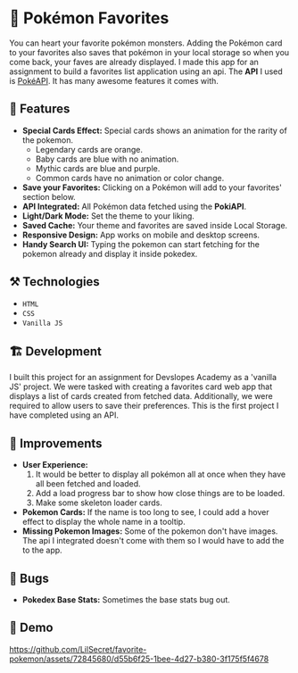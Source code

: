 # 🐛 Pokémon Favorites

You can heart your favorite pokémon monsters. Adding the Pokémon card to your favorites also saves that pokémon in your local storage so when you come back, your faves are already displayed. I made this app for an assignment to build a favorites list application using an api. The **API** I used is [PokéAPI](https://pokeapi.co/). It has many awesome features it comes with.

## 🚀 Features

- **Special Cards Effect:** Special cards shows an animation for the rarity of the pokemon.
  - Legendary cards are orange.
  - Baby cards are blue with no animation.
  - Mythic cards are blue and purple.
  - Common cards have no animation or color change.
- **Save your Favorites:** Clicking on a Pokémon will add to your favorites' section below.
- **API Integrated:** All Pokémon data fetched using the **PokiAPI**.
- **Light/Dark Mode:** Set the theme to your liking.
- **Saved Cache:** Your theme and favorites are saved inside Local Storage.
- **Responsive Design:** App works on mobile and desktop screens.
- **Handy Search UI:** Typing the pokemon can start fetching for the pokemon already and display it inside pokedex.

## ⚒️ Technologies

- `HTML`
- `CSS`
- `Vanilla JS`

## 🏗️ Development

I built this project for an assignment for Devslopes Academy as a 'vanilla JS' project. We were tasked with creating a favorites card web app that displays a list of cards created from fetched data. Additionally, we were required to allow users to save their preferences. This is the first project I have completed using an API.

## 🤔 Improvements

- **User Experience:**
  1. It would be better to display all pokémon all at once when they have all been fetched and loaded.
  2. Add a load progress bar to show how close things are to be loaded.
  3. Make some skeleton loader cards.
- **Pokemon Cards:** If the name is too long to see, I could add a hover effect to display the whole name in a tooltip.
- **Missing Pokemon Images:** Some of the pokemon don't have images. The api I integrated doesn't come with them so I would have to add the to the app.

## 🐞 Bugs

- **Pokedex Base Stats:** Sometimes the base stats bug out.

## 🎥 Demo

https://github.com/LilSecret/favorite-pokemon/assets/72845680/d55b6f25-1bee-4d27-b380-3f175f5f4678



